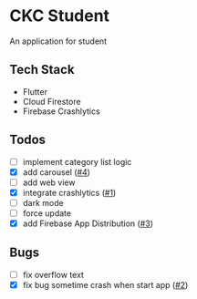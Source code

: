 # CKC Student

An application for student

## Tech Stack
- Flutter
- Cloud Firestore
- Firebase Crashlytics

## Todos
- [ ] implement category list logic
- [x] add carousel ([#4](https://github.com/baoloc008/ckcstudent/pull/4))
- [ ] add web view
- [x] integrate crashlytics ([#1](https://github.com/baoloc008/ckcstudent/pull/1))
- [ ] dark mode
- [ ] force update
- [x] add Firebase App Distribution ([#3](https://github.com/baoloc008/ckcstudent/pull/3))

## Bugs
- [ ] fix overflow text
- [x] fix bug sometime crash when start app ([#2](https://github.com/baoloc008/ckcstudent/pull/2))
